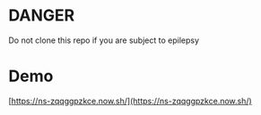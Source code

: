 # DANGER

Do not clone this repo if you are subject to epilepsy

# Demo

[https://ns-zqqggpzkce.now.sh/](https://ns-zqqggpzkce.now.sh/)
